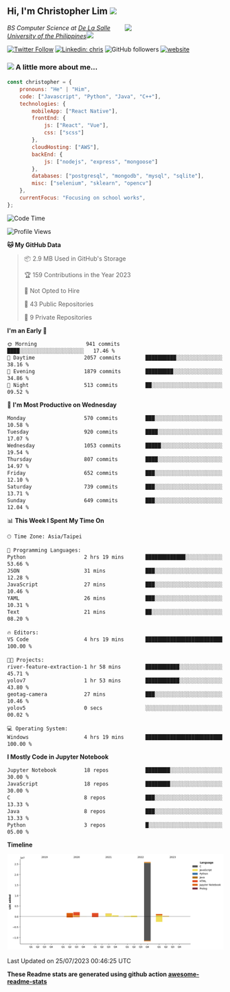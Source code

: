 <h2>Hi, I'm Christopher Lim <img src="https://media3.giphy.com/media/r3SVtaGUukD5V6UjzP/giphy.gif" width="50" /></h2>
<img align='right' src="https://media.giphy.com/media/M9gbBd9nbDrOTu1Mqx/giphy.gif" width="230">
<p><em>BS Computer Science at <a href="https://www.dlsu.edu.ph/">De La Salle University of the Philippines</a><img src="https://media.giphy.com/media/WUlplcMpOCEmTGBtBW/giphy.gif" width="30"> 
</em></p>

[![Twitter Follow](https://img.shields.io/twitter/follow/ClovesJL?label=Follow)](https://twitter.com/intent/follow?screen_name=ClovesJL)
[![Linkedin: chris](https://img.shields.io/badge/-chris-blue?style=flat-square&logo=Linkedin&logoColor=white&link=https://www.linkedin.com/in/christopher-lim-122831183/)](https://www.linkedin.com/in/christopher-lim-122831183/)
![GitHub followers](https://img.shields.io/github/followers/cc-visionary?label=Follow&style=social)
[![website](https://img.shields.io/badge/Website-46a2f1.svg?&style=flat-square&logo=Google-Chrome&logoColor=white&link=http://christopherlim.surge.sh/)](http://christopherlim.surge.sh/)

### <img src="https://media.giphy.com/media/VgCDAzcKvsR6OM0uWg/giphy.gif" width="50"> A little more about me...  

```javascript
const christopher = {
    pronouns: "He" | "Him",
    code: ["Javascript", "Python", "Java", "C++"],
    technologies: {
        mobileApp: ["React Native"],
        frontEnd: {
            js: ["React", "Vue"],
            css: ["scss"]
        },
        cloudHosting: ["AWS"],
        backEnd: {
            js: ["nodejs", "express", "mongoose"]
        },
        databases: ["postgresql", "mongodb", "mysql", "sqlite"],
        misc: ["selenium", "sklearn", "opencv"]
    },
    currentFocus: "Focusing on school works",
};
```

<!--START_SECTION:waka-->
![Code Time](http://img.shields.io/badge/Code%20Time-794%20hrs%205%20mins-blue)

![Profile Views](http://img.shields.io/badge/Profile%20Views-24-blue)

**🐱 My GitHub Data** 

> 📦 2.9 MB Used in GitHub's Storage 
 > 
> 🏆 159 Contributions in the Year 2023
 > 
> 🚫 Not Opted to Hire
 > 
> 📜 43 Public Repositories 
 > 
> 🔑 9 Private Repositories 
 > 
**I'm an Early 🐤** 

```text
🌞 Morning                941 commits         ████░░░░░░░░░░░░░░░░░░░░░   17.46 % 
🌆 Daytime                2057 commits        ██████████░░░░░░░░░░░░░░░   38.16 % 
🌃 Evening                1879 commits        █████████░░░░░░░░░░░░░░░░   34.86 % 
🌙 Night                  513 commits         ██░░░░░░░░░░░░░░░░░░░░░░░   09.52 % 
```
📅 **I'm Most Productive on Wednesday** 

```text
Monday                   570 commits         ███░░░░░░░░░░░░░░░░░░░░░░   10.58 % 
Tuesday                  920 commits         ████░░░░░░░░░░░░░░░░░░░░░   17.07 % 
Wednesday                1053 commits        █████░░░░░░░░░░░░░░░░░░░░   19.54 % 
Thursday                 807 commits         ████░░░░░░░░░░░░░░░░░░░░░   14.97 % 
Friday                   652 commits         ███░░░░░░░░░░░░░░░░░░░░░░   12.10 % 
Saturday                 739 commits         ███░░░░░░░░░░░░░░░░░░░░░░   13.71 % 
Sunday                   649 commits         ███░░░░░░░░░░░░░░░░░░░░░░   12.04 % 
```


📊 **This Week I Spent My Time On** 

```text
🕑︎ Time Zone: Asia/Taipei

💬 Programming Languages: 
Python                   2 hrs 19 mins       █████████████░░░░░░░░░░░░   53.66 % 
JSON                     31 mins             ███░░░░░░░░░░░░░░░░░░░░░░   12.28 % 
JavaScript               27 mins             ███░░░░░░░░░░░░░░░░░░░░░░   10.46 % 
YAML                     26 mins             ███░░░░░░░░░░░░░░░░░░░░░░   10.31 % 
Text                     21 mins             ██░░░░░░░░░░░░░░░░░░░░░░░   08.20 % 

🔥 Editors: 
VS Code                  4 hrs 19 mins       █████████████████████████   100.00 % 

🐱‍💻 Projects: 
river-feature-extraction-1 hr 58 mins        ███████████░░░░░░░░░░░░░░   45.71 % 
yolov7                   1 hr 53 mins        ███████████░░░░░░░░░░░░░░   43.80 % 
geotag-camera            27 mins             ███░░░░░░░░░░░░░░░░░░░░░░   10.46 % 
yolov5                   0 secs              ░░░░░░░░░░░░░░░░░░░░░░░░░   00.02 % 

💻 Operating System: 
Windows                  4 hrs 19 mins       █████████████████████████   100.00 % 
```

**I Mostly Code in Jupyter Notebook** 

```text
Jupyter Notebook         18 repos            ████████░░░░░░░░░░░░░░░░░   30.00 % 
JavaScript               18 repos            ████████░░░░░░░░░░░░░░░░░   30.00 % 
C                        8 repos             ███░░░░░░░░░░░░░░░░░░░░░░   13.33 % 
Java                     8 repos             ███░░░░░░░░░░░░░░░░░░░░░░   13.33 % 
Python                   3 repos             █░░░░░░░░░░░░░░░░░░░░░░░░   05.00 % 
```



**Timeline**

![Lines of Code chart](https://raw.githubusercontent.com/cc-visionary/cc-visionary/master/assets/bar_graph.png)


 Last Updated on 25/07/2023 00:46:25 UTC
<!--END_SECTION:waka-->

**These Readme stats are generated using github action [awesome-readme-stats](https://github.com/anmol098/waka-readme-stats)**
